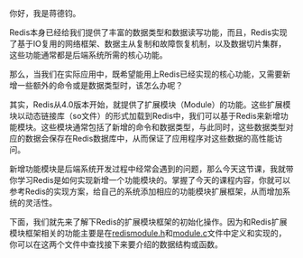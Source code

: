 你好，我是蒋德钧。

Redis本身已经给我们提供了丰富的数据类型和数据读写功能，而且，Redis实现了基于IO复用的网络框架、数据主从复制和故障恢复机制，以及数据切片集群，这些功能通常都是后端系统所需的核心功能。

那么，当我们在实际应用中，既希望能用上Redis已经实现的核心功能，又需要新增一些额外的命令或是数据类型时，该怎么办呢？

其实，Redis从4.0版本开始，就提供了扩展模块（Module）的功能。这些扩展模块以动态链接库（so文件）的形式加载到Redis中，我们可以基于Redis来新增功能模块。这些模块通常包括了新增的命令和数据类型，与此同时，这些数据类型对应的数据会保存在Redis数据库中，从而保证了应用程序对这些数据的高性能访问。

新增功能模块是后端系统开发过程中经常会遇到的问题，那么今天这节课，我就带你学习Redis是如何实现新增一个功能模块的。掌握了今天的课程内容，你就可以参考Redis的实现方案，给自己的系统添加相应的功能模块扩展框架，从而增加系统的灵活性。

下面，我们就先来了解下Redis的扩展模块框架的初始化操作。因为和Redis扩展模块框架相关的功能主要是在[redismodule.h](https://github.com/redis/redis/tree/5.0/src/redismodule.h)和[module.c](https://github.com/redis/redis/tree/5.0/src/module.c)文件中定义和实现的，你可以在这两个文件中查找接下来要介绍的数据结构或函数。